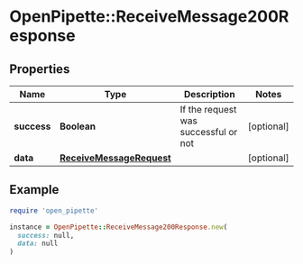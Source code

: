 # OpenPipette::ReceiveMessage200Response

## Properties

| Name | Type | Description | Notes |
| ---- | ---- | ----------- | ----- |
| **success** | **Boolean** | If the request was successful or not | [optional] |
| **data** | [**ReceiveMessageRequest**](ReceiveMessageRequest.md) |  | [optional] |

## Example

```ruby
require 'open_pipette'

instance = OpenPipette::ReceiveMessage200Response.new(
  success: null,
  data: null
)
```

